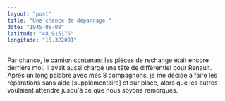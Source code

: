 ```yaml
---
layout: "post"
title: "Une chance de dépannage."
date: "1945-05-08"
latitude: "48.915175"
longitude: "15.322001"
---
```


Par chance, le camion contenant les pièces de rechange était encore derrière moi. Il avait aussi chargé une tête de différentiel pour Renault. Après un long palabre avec mes 8 compagnons, je me décide à faire les réparations sans aide [supplémentaire] et sur place, alors que les autres voulaient attendre jusqu'à ce que nous soyons remorqués.


<div class="histoire"></div>

<div class="commentaire"></div>